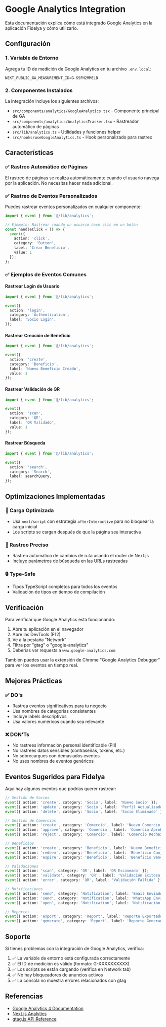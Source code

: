 # Google Analytics Integration

Esta documentación explica cómo está integrado Google Analytics en la aplicación Fidelya y cómo utilizarlo.

## Configuración

### 1. Variable de Entorno

Agrega tu ID de medición de Google Analytics en tu archivo `.env.local`:

```env
NEXT_PUBLIC_GA_MEASUREMENT_ID=G-SSFH2MMELB
```

### 2. Componentes Instalados

La integración incluye los siguientes archivos:

- `src/components/analytics/GoogleAnalytics.tsx` - Componente principal de GA
- `src/components/analytics/AnalyticsTracker.tsx` - Rastreador automático de páginas
- `src/lib/analytics.ts` - Utilidades y funciones helper
- `src/hooks/useGoogleAnalytics.ts` - Hook personalizado para rastreo

## Características

### ✅ Rastreo Automático de Páginas

El rastreo de páginas se realiza automáticamente cuando el usuario navega por la aplicación. No necesitas hacer nada adicional.

### ✅ Rastreo de Eventos Personalizados

Puedes rastrear eventos personalizados en cualquier componente:

```typescript
import { event } from '@/lib/analytics';

// Ejemplo: Rastrear cuando un usuario hace clic en un botón
const handleClick = () => {
  event({
    action: 'click',
    category: 'Button',
    label: 'Crear Beneficio',
    value: 1
  });
};
```

### ✅ Ejemplos de Eventos Comunes

#### Rastrear Login de Usuario
```typescript
import { event } from '@/lib/analytics';

event({
  action: 'login',
  category: 'Authentication',
  label: 'Socio Login',
});
```

#### Rastrear Creación de Beneficio
```typescript
import { event } from '@/lib/analytics';

event({
  action: 'create',
  category: 'Beneficio',
  label: 'Nuevo Beneficio Creado',
  value: 1
});
```

#### Rastrear Validación de QR
```typescript
import { event } from '@/lib/analytics';

event({
  action: 'scan',
  category: 'QR',
  label: 'QR Validado',
  value: 1
});
```

#### Rastrear Búsqueda
```typescript
import { event } from '@/lib/analytics';

event({
  action: 'search',
  category: 'Search',
  label: searchQuery,
});
```

## Optimizaciones Implementadas

### 🚀 Carga Optimizada
- Usa `next/script` con estrategia `afterInteractive` para no bloquear la carga inicial
- Los scripts se cargan después de que la página sea interactiva

### 🎯 Rastreo Preciso
- Rastreo automático de cambios de ruta usando el router de Next.js
- Incluye parámetros de búsqueda en las URLs rastreadas

### 🔒 Type-Safe
- Tipos TypeScript completos para todos los eventos
- Validación de tipos en tiempo de compilación

## Verificación

Para verificar que Google Analytics está funcionando:

1. Abre tu aplicación en el navegador
2. Abre las DevTools (F12)
3. Ve a la pestaña "Network"
4. Filtra por "gtag" o "google-analytics"
5. Deberías ver requests a `www.google-analytics.com`

También puedes usar la extensión de Chrome "Google Analytics Debugger" para ver los eventos en tiempo real.

## Mejores Prácticas

### ✅ DO's
- Rastrea eventos significativos para tu negocio
- Usa nombres de categorías consistentes
- Incluye labels descriptivos
- Usa valores numéricos cuando sea relevante

### ❌ DON'Ts
- No rastrees información personal identificable (PII)
- No rastrees datos sensibles (contraseñas, tokens, etc.)
- No sobrecargues con demasiados eventos
- No uses nombres de eventos genéricos

## Eventos Sugeridos para Fidelya

Aquí hay algunos eventos que podrías querer rastrear:

```typescript
// Gestión de Socios
event({ action: 'create', category: 'Socio', label: 'Nuevo Socio' });
event({ action: 'update', category: 'Socio', label: 'Perfil Actualizado' });
event({ action: 'delete', category: 'Socio', label: 'Socio Eliminado' });

// Gestión de Comercios
event({ action: 'create', category: 'Comercio', label: 'Nuevo Comercio' });
event({ action: 'approve', category: 'Comercio', label: 'Comercio Aprobado' });
event({ action: 'reject', category: 'Comercio', label: 'Comercio Rechazado' });

// Beneficios
event({ action: 'create', category: 'Beneficio', label: 'Nuevo Beneficio' });
event({ action: 'redeem', category: 'Beneficio', label: 'Beneficio Canjeado' });
event({ action: 'expire', category: 'Beneficio', label: 'Beneficio Vencido' });

// Validaciones
event({ action: 'scan', category: 'QR', label: 'QR Escaneado' });
event({ action: 'validate', category: 'QR', label: 'Validación Exitosa' });
event({ action: 'error', category: 'QR', label: 'Validación Fallida' });

// Notificaciones
event({ action: 'send', category: 'Notification', label: 'Email Enviado' });
event({ action: 'send', category: 'Notification', label: 'WhatsApp Enviado' });
event({ action: 'open', category: 'Notification', label: 'Notificación Abierta' });

// Reportes
event({ action: 'export', category: 'Report', label: 'Reporte Exportado' });
event({ action: 'generate', category: 'Report', label: 'Reporte Generado' });
```

## Soporte

Si tienes problemas con la integración de Google Analytics, verifica:

1. ✅ La variable de entorno está configurada correctamente
2. ✅ El ID de medición es válido (formato: G-XXXXXXXXXX)
3. ✅ Los scripts se están cargando (verifica en Network tab)
4. ✅ No hay bloqueadores de anuncios activos
5. ✅ La consola no muestra errores relacionados con gtag

## Referencias

- [Google Analytics 4 Documentation](https://developers.google.com/analytics/devguides/collection/ga4)
- [Next.js Analytics](https://nextjs.org/docs/app/building-your-application/optimizing/analytics)
- [gtag.js API Reference](https://developers.google.com/analytics/devguides/collection/gtagjs)
